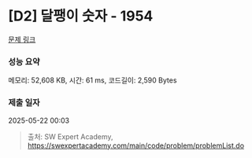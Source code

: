 # [D2] 달팽이 숫자 - 1954 

[문제 링크](https://swexpertacademy.com/main/code/problem/problemDetail.do?contestProbId=AV5PobmqAPoDFAUq) 

### 성능 요약

메모리: 52,608 KB, 시간: 61 ms, 코드길이: 2,590 Bytes

### 제출 일자

2025-05-22 00:03



> 출처: SW Expert Academy, https://swexpertacademy.com/main/code/problem/problemList.do